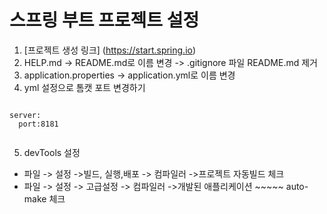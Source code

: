 # 스프링 부트 프로젝트 설정
1. [프로젝트 생성 링크] (https://start.spring.io)
2. HELP.md -> README.md로 이름 변경 -> .gitignore 파일 README.md 제거 
3. application.properties -> application.yml로 이름 변경
4. yml 설정으로 톰캣 포트 변경하기

```

server:
  port:8181
  
```
5. devTools 설정
- 파일 -> 설정 ->빌드, 실행,배포 -> 컴파일러 ->프로젝트 자동빌드 체크
- 파일 -> 설정 -> 고급설정 -> 컴파일러 ->개발된 애플리케이션 ~~~~~ auto-make 체크 